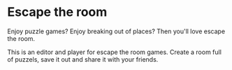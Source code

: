 Escape the room
===============

Enjoy puzzle games? Enjoy breaking out of places? Then you'll love escape the room. 

This is an editor and player for escape the room games. Create a room full of puzzels, save it out and share it with your friends. 